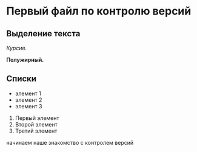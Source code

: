 # Первый файл по контролю версий 

## Выделение текста 
*Курсив.*

**Полужирный.**


## Списки 
* элемент 1
* элемент 2
* элемент 3

1. Первый элемент 
2. Второй элемент 
3. Третий элемент


начинаем наше знакомство с контролем версий
 